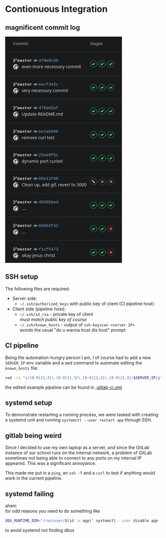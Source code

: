 # Contionuous Integration

## magnificent commit log

![progress](progress.png)

## SSH setup

The following files are required:
+ Server side:
    + `~/.ssh/authorized_keys` with public key of client (CI pipeline host)
+ Client side (pipeline host):
    + `~/.ssh/id_rsa` - private key of client  
      _must match public key of course_ 
    + `~/.ssh/known_hosts` - output of `ssh-keyscan <server IP>`  
      avoids the usual "do u wanna trust dis host" prompt

## CI pipeline

Being the automation-hungry person I am, I of course had to add a new `SERVER_IP` env variable and a sed command to automate editing the `known_hosts` file:
```bash
sed -ri "s/[0-9]{1,3}\.[0-9]{1,3}\.[0-9]{1,3}\.[0-9]{1,3}/$SERVER_IP/g" ~/.ssh/known_hosts
```

the edited example pipeline can be found in [.gitlab-ci.yml](.gitlab-ci.yml)

## systemd setup

To demonstrate restarting a running process, we were tasked with creating a systemd unit and running `systemctl --user restart app` through SSH.

## gitlab being weird

Since I decided to use my own laptop as a server, and since the GitLab instance of our school runs on the internal network, a problem of GitLab sometimes not being able to connect to any ports on my internal IP appeared. This was a significant annoyance.

This made me put in a `ping`, an `ssh -T` and a `curl` to test if anything would work in the current pipeline.

## systemd failing

ahem  
for odd reasons you need to do something like  
```bash
XDG_RUNTIME_DIR="/run/user/$(id -u app)" systemctl --user disable app
```
to avoid systemd not finding dbus


